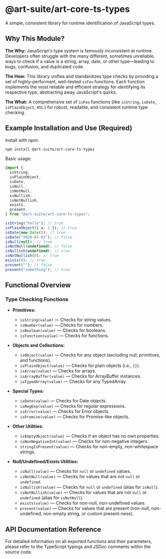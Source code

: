 # @art-suite/art-core-ts-types

A simple, consistent library for runtime identification of JavaScript types.

## Why This Module?

**The Why:**
JavaScript's type system is famously inconsistent at runtime. Developers often struggle with the many different, sometimes unreliable, ways to check if a value is a string, array, date, or other type—leading to bugs, confusion, and duplicated code.

**The How:**
This library unifies and standardizes type checks by providing a set of highly-performant, well-tested `isFoo` functions. Each function implements the most reliable and efficient strategy for identifying its respective type, abstracting away JavaScript's quirks.

**The What:**
A comprehensive set of `isFoo` functions (like `isString`, `isDate`, `isPlainObject`, etc.) for robust, readable, and consistent runtime type checking.

## Example Installation and Use (Required)

Install with npm:

```sh
npm install @art-suite/art-core-ts-types
```

Basic usage:

```ts
import {
  isString,
  isPlainObject,
  isDate,
  isNull,
  isNotNull,
  isNullish,
  isNotNullish,
  exists,
  present,
} from "@art-suite/art-core-ts-types";

isString("hello"); // true
isPlainObject({ a: 1 }); // true
isDate(new Date()); // true
isDate("2020-01-01"); // false
isNull(null); // true
isNotNull(undefined); // false
isNullish(undefined); // true
isNotNullish(0); // true
exists(0); // true
present(""); // false
present("something"); // true
```

## Functional Overview

### Type Checking Functions

- **Primitives:**

  - `isString(value)` — Checks for string values.
  - `isNumber(value)` — Checks for numbers.
  - `isBoolean(value)` — Checks for booleans.
  - `isFunction(value)` — Checks for functions.

- **Objects and Collections:**

  - `isObject(value)` — Checks for any object (excluding null, primitives, and functions).
  - `isPlainObject(value)` — Checks for plain objects (i.e., `{}`).
  - `isArray(value)` — Checks for arrays.
  - `isArrayBuffer(value)` — Checks for ArrayBuffer instances.
  - `isTypedArray(value)` — Checks for any TypedArray.

- **Special Types:**

  - `isDate(value)` — Checks for Date objects.
  - `isRegExp(value)` — Checks for regular expressions.
  - `isError(value)` — Checks for Error objects.
  - `isPromise(value)` — Checks for Promise-like objects.

- **Other Utilities:**

  - `isEmptyObject(value)` — Checks if an object has no own properties.
  - `isNonNegativeInt(value)` — Checks for non-negative integers.
  - `stringIsPresent(value)` — Checks for non-empty, non-whitespace strings.

- **Null/Undefined/Exists Utilities:**
  - `isNull(value)` — Checks for `null` or `undefined` values.
  - `isNotNull(value)` — Checks for values that are not `null` or `undefined`.
  - `isNullish(value)` — Checks for `null` or `undefined` (alias for `isNull`).
  - `isNotNullish(value)` — Checks for values that are not `null` or `undefined` (alias for `isNotNull`).
  - `exists(value)` — Checks for non-null, non-undefined values.
  - `present(value)` — Checks for values that are present (non-null, non-undefined, non-empty string, or custom present-ness).

## API Documentation Reference

For detailed information on all exported functions and their parameters, please refer to the TypeScript typings and JSDoc comments within the source code.
